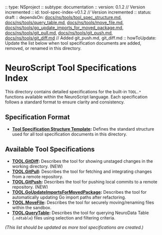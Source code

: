  :: type: NSproject
 :: subtype: documentation
 :: version: 0.1.2  // Version incremented
 :: id: tool-spec-index-v0.1.2 // Version incremented
 :: status: draft
 :: dependsOn: [docs/ns/tools/tool_spec_structure.md](./tool_spec_structure.md), [docs/ns/tools/query_table.md](./query_table.md), [docs/ns/tools/move_file.md](./move_file.md), [docs/ns/tools/go_update_imports_for_moved_package.md](./go_update_imports_for_moved_package.md), [docs/ns/tools/git_pull.md](./git_pull.md), [docs/ns/tools/git_push.md](./git_push.md), [docs/ns/tools/git_diff.md](./git_diff.md) // Added git_push.md, git_diff.md
 :: howToUpdate: Update the list below when tool specification documents are added, removed, or renamed in this directory.

 # NeuroScript Tool Specifications Index

 This directory contains detailed specifications for the built-in `TOOL.*` functions available within the NeuroScript language. Each specification follows a standard format to ensure clarity and consistency.

 ## Specification Format

 * **[Tool Specification Structure Template](./tool_spec_structure.md):** Defines the standard structure used for all tool specification documents in this directory.

 ## Available Tool Specifications

 * **[TOOL.GitDiff](./git_diff.md):** Describes the tool for showing unstaged changes in the working directory. (NEW)
 * **[TOOL.GitPull](./git_pull.md):** Describes the tool for fetching and integrating changes from a remote repository.
 * **[TOOL.GitPush](./git_push.md):** Describes the tool for pushing local commits to a remote repository. (NEW)
 * **[TOOL.GoUpdateImportsForMovedPackage](./go_update_imports_for_moved_package.md):** Describes the tool for automatically updating Go import paths after refactoring.
 * **[TOOL.MoveFile](./move_file.md):** Describes the tool for securely moving/renaming files within the sandbox.
 * **[TOOL.QueryTable](./query_table.md):** Describes the tool for querying NeuroData Table (`.ndtable`) files using selection and filtering criteria.

 *(This list should be updated as more tool specifications are created.)*